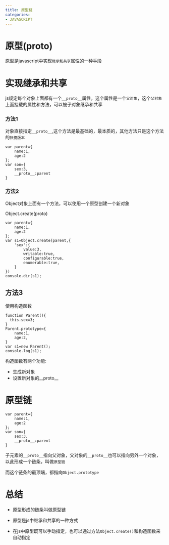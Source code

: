 ```yaml
---
title: 原型链
categories: 
- JAVASCRIPT
---
```


# 原型(proto)

原型是javascript中实现`继承和共享`属性的一种手段


# 实现继承和共享

js规定每个对象上面都有一个`__proto__`属性，这个属性是一个`父对象`，这个`父对象`上面挂载的属性和方法，可以被子对象继承和共享

### 方法1

对象直接指定`__proto__`,这个方法是最基础的，最本质的，其他方法只是这个方法的`快捷版本`

```
var parent={
    name:1,
    age:2
};
var son={
    sex:3,
    __proto__:parent
}
```

### 方法2

Object对象上面有一个方法，可以使用一个原型创建一个新对象

Object.create(proto)

```
var parent={
    name:1,
    age:2
};
var s1=Object.create(parent,{
    'sex':{
        value:3,
        writable:true,
        configurable:true,
        enumerable:true,
    }
})
console.dir(s1);
```

## 方法3

使用构造函数

```
function Parent(){
  this.sex=3;
}
Parent.prototype={
    name:1,
    age:2,
}
var s1=new Parent();
console.log(s1);
```
构造函数有两个功能:
- 生成新对象
- 设置新对象的__proto__

# 原型链

```
var parent={
    name:1,
    age:2
};
var son={
    sex:3,
    __proto__:parent
}
```
子元素的`__proto__`指向父对象，父对象的`__proto__`也可以指向另外一个对象，以此形成一个链条，叫做`原型链`

而这个链条的最顶端，都指向`Object.prototype`


# 总结

- 原型形成的链条叫做原型链

- 原型是js中继承和共享的一种方式

- 在js中原型既可以手动指定，也可以通过方法`Object.create()`和构造函数来自动指定




